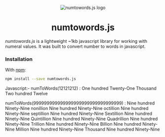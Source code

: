 <div align="center" markdown="1">

![numtowords.js logo](https://user-images.githubusercontent.com/1062039/31397824-9dfa15f0-adac-11e7-9869-fb20746e90c1.png)

# numtowords.js

</div>

*numtowords.js* is a lightweight ~1kb javascript library for working with numeral values. It was built to convert number to words  in javascript. 
### Installation

With [npm](https://www.npmjs.com/):

```sh
npm install --save numtowords.js


```
Javascript:-
numToWords(12121212) : One hundred Twenty-One Thousand Two hundred Twelve


numToWords(999999999999999999999999999999999) : Nine hundred Ninety-Nine nonillion Nine hundred Ninety-Nine octillion Nine hundred Ninety-Nine septillion Nine hundred Ninety-Nine Sextillion Nine hundred Ninety-Nine Quintillion Nine hundred Ninety-Nine Quadrillion Nine hundred Ninety-Nine Trillion Nine hundred Ninety-Nine Billion Nine hundred Ninety-Nine Million Nine hundred Ninety-Nine Thousand Nine hundred Ninety-Nine
